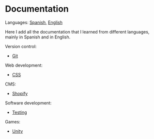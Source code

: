 # Documentation

Languages: [Spanish](https://github.com/danielmoreno58/documentation/tree/master/README.es.md), [English](https://github.com/danielmoreno58/documentation/tree/master/README.md)

Here I add all the documentation that I learned from different languages, mainly in Spanish and in English.

Version control:

* [Git](https://github.com/danielmoreno58/documentation/tree/master/Git)

Web development:

* [CSS](https://github.com/danielmoreno58/documentation/tree/master/CSS)

CMS:

* [Shopify](https://github.com/danielmoreno58/documentation/tree/master/Shopify)

Software development:

* [Testing](https://github.com/danielmoreno58/documentation/tree/master/Testing)

Games:

* [Unity](https://github.com/danielmoreno58/documentation/tree/master/Unity)